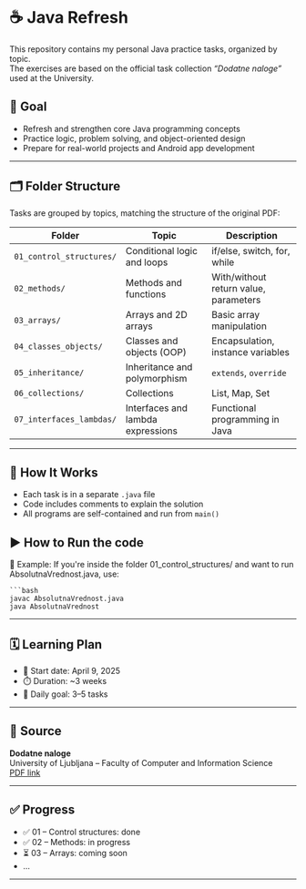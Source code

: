 # ☕ Java Refresh

This repository contains my personal Java practice tasks, organized by topic.  
The exercises are based on the official task collection *“Dodatne naloge”* used at the University.

## 🎯 Goal

- Refresh and strengthen core Java programming concepts
- Practice logic, problem solving, and object-oriented design
- Prepare for real-world projects and Android app development

---

## 🗂️ Folder Structure

Tasks are grouped by topics, matching the structure of the original PDF:

| Folder | Topic                             | Description |
|--------|-----------------------------------|-------------|
| `01_control_structures/`     | Conditional logic and loops         | if/else, switch, for, while |
| `02_methods/`                | Methods and functions               | With/without return value, parameters |
| `03_arrays/`                 | Arrays and 2D arrays                | Basic array manipulation |
| `04_classes_objects/`        | Classes and objects (OOP)           | Encapsulation, instance variables |
| `05_inheritance/`            | Inheritance and polymorphism        | `extends`, `override` |
| `06_collections/`            | Collections                         | List, Map, Set |
| `07_interfaces_lambdas/`     | Interfaces and lambda expressions   | Functional programming in Java |

---

## 🔧 How It Works

- Each task is in a separate `.java` file
- Code includes comments to explain the solution
- All programs are self-contained and run from `main()`

## ▶️ How to Run the code
📝 Example: If you're inside the folder 01_control_structures/ and want to run AbsolutnaVrednost.java, use:

    ```bash
    javac AbsolutnaVrednost.java
    java AbsolutnaVrednost


---

## 🗓️ Learning Plan

- 📅 Start date: April 9, 2025
- ⏱️ Duration: ~3 weeks
- 🎯 Daily goal: 3–5 tasks

---

## 📘 Source

**Dodatne naloge**  
University of Ljubljana – Faculty of Computer and Information Science  
[PDF link](http://ltpo2.fri1.uni-lj.si/p1/ucbenik/javaOdZacetka.pdf)

---

## ✅ Progress

- ✅ 01 – Control structures: done
- ✅ 02 – Methods: in progress
- ⏳ 03 – Arrays: coming soon
- ...

---
